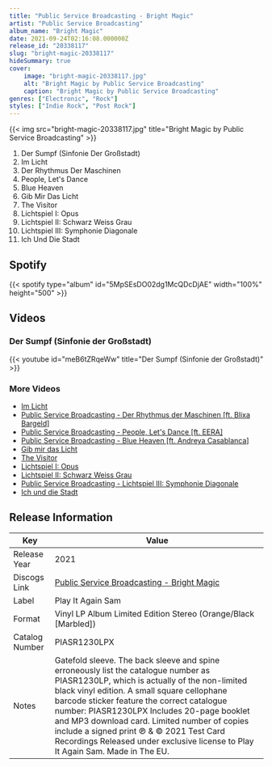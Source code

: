 ```yaml
---
title: "Public Service Broadcasting - Bright Magic"
artist: "Public Service Broadcasting"
album_name: "Bright Magic"
date: 2021-09-24T02:16:08.000000Z
release_id: "20338117"
slug: "bright-magic-20338117"
hideSummary: true
cover:
    image: "bright-magic-20338117.jpg"
    alt: "Bright Magic by Public Service Broadcasting"
    caption: "Bright Magic by Public Service Broadcasting"
genres: ["Electronic", "Rock"]
styles: ["Indie Rock", "Post Rock"]
---
```


{{< img src="bright-magic-20338117.jpg" title="Bright Magic by Public Service Broadcasting" >}}

<!-- section break -->

1. Der Sumpf (Sinfonie Der Großstadt) 
2. Im Licht
3. Der Rhythmus Der Maschinen
4. People, Let's Dance
5. Blue Heaven
6. Gib Mir Das Licht
7. The Visitor
8. Lichtspiel I: Opus
9. Lichtspiel II: Schwarz Weiss Grau
10. Lichtspiel III: Symphonie Diagonale
11. Ich Und Die Stadt

<!-- section break -->


## Spotify
{{< spotify type="album" id="5MpSEsDO02dg1McQDcDjAE" width="100%" height="500" >}}



## Videos
### Der Sumpf (Sinfonie der Großstadt)
{{< youtube id="meB6tZRqeWw" title="Der Sumpf (Sinfonie der Großstadt)" >}}<br>

### More Videos

- [Im Licht](https://www.youtube.com/watch?v=EVqhzYW6uLk)
- [Public Service Broadcasting - Der Rhythmus der Maschinen [ft. Blixa Bargeld]](https://www.youtube.com/watch?v=hPMXn-9CDBU)
- [Public Service Broadcasting - People, Let's Dance [ft. EERA]](https://www.youtube.com/watch?v=T0MTqhf9xPo)
- [Public Service Broadcasting - Blue Heaven [ft. Andreya Casablanca]](https://www.youtube.com/watch?v=Cv2CGLIj0t0)
- [Gib mir das Licht](https://www.youtube.com/watch?v=Lh2ihEWv2i4)
- [The Visitor](https://www.youtube.com/watch?v=ntY0Qfkzxa4)
- [Lichtspiel I: Opus](https://www.youtube.com/watch?v=tSAypX2Mb0g)
- [Lichtspiel II: Schwarz Weiss Grau](https://www.youtube.com/watch?v=rDRNXapkO5o)
- [Public Service Broadcasting - Lichtspiel III: Symphonie Diagonale](https://www.youtube.com/watch?v=hbLGFrWid-w)
- [Ich und die Stadt](https://www.youtube.com/watch?v=GQ2tZjtfOgc)


## Release Information
|  Key           | Value                                                |
| ---------------| ---------------------------------------------------- |
| Release Year   | 2021                                   |
| Discogs Link   | [Public Service Broadcasting - Bright Magic](https://www.discogs.com/release/20338117-Public-Service-Broadcasting-Bright-Magic) |
| Label          | Play It Again Sam |
| Format         | Vinyl LP Album Limited Edition Stereo (Orange/Black [Marbled]) |
| Catalog Number | PIASR1230LPX |
| Notes | Gatefold sleeve. The back sleeve and spine erroneously list the catalogue number as PIASR1230LP, which is actually of the non-limited black vinyl edition. A small square cellophane barcode sticker feature the correct catalogue number: PIASR1230LPX  Includes 20-page booklet and MP3 download card. Limited number of copies include a signed print  ℗ & © 2021 Test Card Recordings Released under exclusive license to Play It Again Sam.  Made in The EU. |